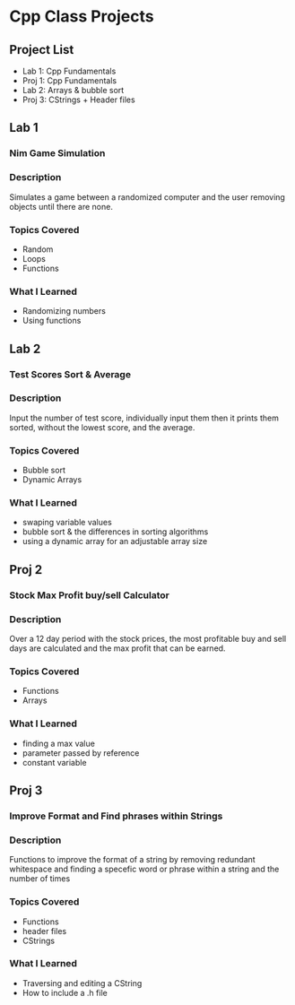 # Cpp Class Projects
## Project List
- Lab 1: Cpp Fundamentals
- Proj 1: Cpp Fundamentals
- Lab 2: Arrays & bubble sort
- Proj 3: CStrings + Header files

## Lab 1
### Nim Game Simulation

### Description
Simulates a game between a randomized computer and the user removing objects until there are none.

### Topics Covered
- Random
- Loops
- Functions

### What I Learned
- Randomizing numbers
- Using functions

## Lab 2
### Test Scores Sort & Average

### Description
Input the number of test score, individually input them then it prints them sorted, without the lowest score, and the average.

### Topics Covered
- Bubble sort
- Dynamic Arrays

### What I Learned
- swaping variable values
- bubble sort & the differences in sorting algorithms
- using a dynamic array for an adjustable array size

## Proj 2
### Stock Max Profit buy/sell Calculator

### Description
Over a 12 day period with the stock prices, the most profitable buy and sell days are calculated and the max profit that can be earned.

### Topics Covered
- Functions
- Arrays
  
### What I Learned
- finding a max value
- parameter passed by reference
- constant variable

## Proj 3
### Improve Format and Find phrases within Strings

### Description
Functions to improve the format of a string by removing redundant whitespace and finding a specefic word or phrase within a string and the number of times

### Topics Covered
- Functions
- header files
- CStrings
  
### What I Learned
- Traversing and editing a CString
- How to include a .h file
